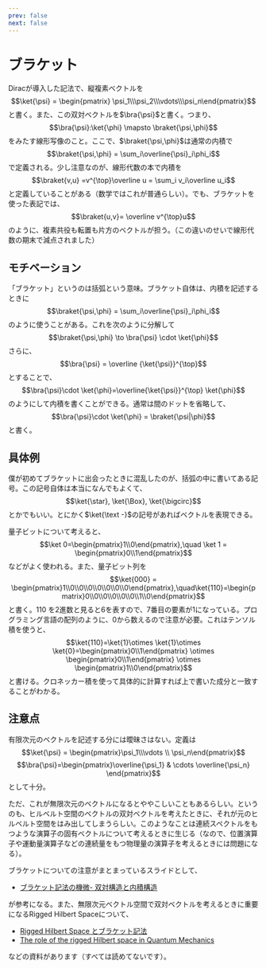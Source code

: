 ```yaml
---
prev: false
next: false
---
```


# ブラケット

Diracが導入した記法で、縦複素ベクトルを
$$\ket{\psi} = \begin{pmatrix} \psi_1\\\psi_2\\\vdots\\\psi_n\end{pmatrix}$$
と書く。また、この双対ベクトルを$\bra{\psi}$と書く。つまり、
$$\bra{\psi}:\ket{\phi} \mapsto \braket{\psi,\phi}$$
をみたす線形写像のこと。ここで、$\braket{\psi,\phi}$は通常の内積で
$$\braket{\psi,\phi} = \sum_i\overline{\psi}_i\phi_i$$
で定義される。少し注意なのが、線形代数の本で内積を
$$\braket{v,u} =v^{\top}\overline u = \sum_i v_i\overline u_i$$
と定義していることがある（数学ではこれが普通らしい）。でも、ブラケットを使った表記では、
$$\braket{u,v}= \overline v^{\top}u$$
のように、複素共役も転置も片方のベクトルが担う。（この違いのせいで線形代数の期末で減点されました）

## モチベーション

「ブラケット」というのは括弧という意味。ブラケット自体は、内積を記述するときに
$$\braket{\psi,\phi} = \sum_i\overline{\psi}_i\phi_i$$
のように使うことがある。これを次のように分解して
$$\braket{\psi,\phi} \to \bra{\psi} \cdot \ket{\phi}$$
さらに、
$$\bra{\psi} = \overline {\ket{\psi}}^{\top}$$
とすることで、
$$\bra{\psi}\cdot \ket{\phi}=\overline{\ket{\psi}}^{\top} \ket{\phi}$$
のようにして内積を書くことができる。通常は間のドットを省略して、
$$\bra{\psi}\cdot \ket{\phi} = \braket{\psi|\phi}$$
と書く。

## 具体例

僕が初めてブラケットに出会ったときに混乱したのが、括弧の中に書いてある記号。この記号自体は本当になんでもよくて、
$$\ket{\star}, \ket{\Box}, \ket{\bigcirc}$$
とかでもいい。とにかく$\ket{\text -}$の記号があればベクトルを表現できる。

量子ビットについて考えると、
$$\ket 0=\begin{pmatrix}1\\0\end{pmatrix},\quad \ket 1 = \begin{pmatrix}0\\1\end{pmatrix}$$
などがよく使われる。また、量子ビット列を
$$\ket{000} = \begin{pmatrix}1\\0\\0\\0\\0\\0\\0\\0\end{pmatrix},\quad\ket{110}=\begin{pmatrix}0\\0\\0\\0\\0\\0\\1\\0\end{pmatrix}$$
と書く。$110$ を2進数と見ると6を表すので、7番目の要素が1になっている。プログラミング言語の配列のように、0から数えるので注意が必要。これはテンソル積を使うと、
$$\ket{110}=\ket{1}\otimes \ket{1}\otimes \ket{0}=\begin{pmatrix}0\\1\end{pmatrix} \otimes \begin{pmatrix}0\\1\end{pmatrix} \otimes \begin{pmatrix}1\\0\end{pmatrix}$$
と書ける。クロネッカー積を使って具体的に計算すれば上で書いた成分と一致することがわかる。

## 注意点

有限次元のベクトルを記述する分には曖昧さはない。定義は
$$\ket{\psi} = \begin{pmatrix}\psi_1\\\vdots \\ \psi_n\end{pmatrix}$$
$$\bra{\psi}=\begin{pmatrix}\overline{\psi_1} & \cdots \overline{\psi_n} \end{pmatrix}$$
として十分。

ただ、これが無限次元のベクトルになるとややこしいこともあるらしい。というのも、ヒルベルト空間のベクトルの双対ベクトルを考えたときに、それが元のヒルベルト空間をはみ出してしまうらしい。このようなことは連続スペクトルをもつような演算子の固有ベクトルについて考えるときに生じる（なので、位置演算子や運動量演算子などの連続量をもつ物理量の演算子を考えるときには問題になる）。

ブラケットについての注意がまとまっているスライドとして、

- [ブラケット記法の機微- 双対構造と内積構造](http://kir018304.kir.jp/nc/htdocs/?action=common_download_main&upload_id=203)

が参考になる。また、無限次元ベクトル空間で双対ベクトルを考えるときに重要になるRigged Hilbert Spaceについて、

- [Rigged Hilbert Space とブラケット記法](http://kir018304.kir.jp/nc/htdocs/?action=common_download_main&upload_id=204)
- [The role of the rigged Hilbert space in Quantum Mechanics](https://arxiv.org/abs/quant-ph/0502053)

などの資料があります（すべては読めてないです）。
